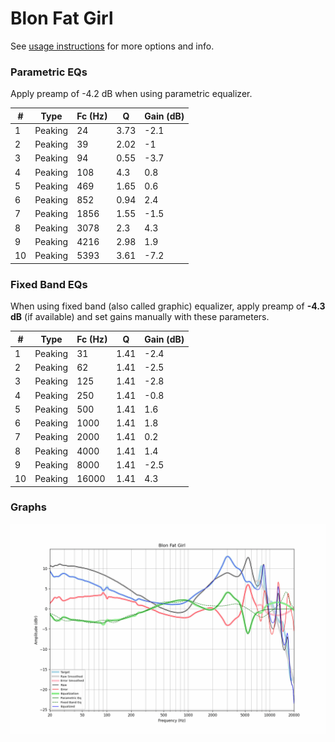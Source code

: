 # Blon Fat Girl
See [usage instructions](https://github.com/jaakkopasanen/AutoEq#usage) for more options and info.

### Parametric EQs
Apply preamp of -4.2 dB when using parametric equalizer.

|   # | Type    |   Fc (Hz) |    Q |   Gain (dB) |
|-----|---------|-----------|------|-------------|
|   1 | Peaking |        24 | 3.73 |        -2.1 |
|   2 | Peaking |        39 | 2.02 |        -1   |
|   3 | Peaking |        94 | 0.55 |        -3.7 |
|   4 | Peaking |       108 | 4.3  |         0.8 |
|   5 | Peaking |       469 | 1.65 |         0.6 |
|   6 | Peaking |       852 | 0.94 |         2.4 |
|   7 | Peaking |      1856 | 1.55 |        -1.5 |
|   8 | Peaking |      3078 | 2.3  |         4.3 |
|   9 | Peaking |      4216 | 2.98 |         1.9 |
|  10 | Peaking |      5393 | 3.61 |        -7.2 |

### Fixed Band EQs
When using fixed band (also called graphic) equalizer, apply preamp of **-4.3 dB** (if available) and set gains manually with these parameters.

|   # | Type    |   Fc (Hz) |    Q |   Gain (dB) |
|-----|---------|-----------|------|-------------|
|   1 | Peaking |        31 | 1.41 |        -2.4 |
|   2 | Peaking |        62 | 1.41 |        -2.5 |
|   3 | Peaking |       125 | 1.41 |        -2.8 |
|   4 | Peaking |       250 | 1.41 |        -0.8 |
|   5 | Peaking |       500 | 1.41 |         1.6 |
|   6 | Peaking |      1000 | 1.41 |         1.8 |
|   7 | Peaking |      2000 | 1.41 |         0.2 |
|   8 | Peaking |      4000 | 1.41 |         1.4 |
|   9 | Peaking |      8000 | 1.41 |        -2.5 |
|  10 | Peaking |     16000 | 1.41 |         4.3 |

### Graphs
![](./Blon%20Fat%20Girl.png)
